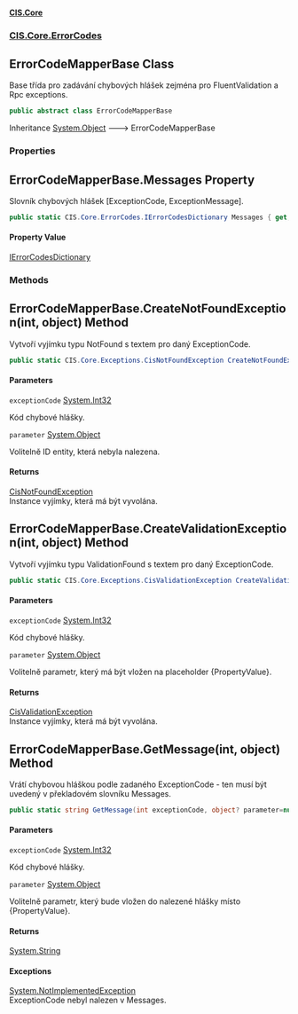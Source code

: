 #### [CIS.Core](index.md 'index')
### [CIS.Core.ErrorCodes](CIS.Core.ErrorCodes.md 'CIS.Core.ErrorCodes')

## ErrorCodeMapperBase Class

Base třída pro zadávání chybových hlášek zejména pro FluentValidation a Rpc exceptions.

```csharp
public abstract class ErrorCodeMapperBase
```

Inheritance [System.Object](https://docs.microsoft.com/en-us/dotnet/api/System.Object 'System.Object') &#129106; ErrorCodeMapperBase
### Properties

<a name='CIS.Core.ErrorCodes.ErrorCodeMapperBase.Messages'></a>

## ErrorCodeMapperBase.Messages Property

Slovník chybových hlášek [ExceptionCode, ExceptionMessage].

```csharp
public static CIS.Core.ErrorCodes.IErrorCodesDictionary Messages { get; set; }
```

#### Property Value
[IErrorCodesDictionary](CIS.Core.ErrorCodes.IErrorCodesDictionary.md 'CIS.Core.ErrorCodes.IErrorCodesDictionary')
### Methods

<a name='CIS.Core.ErrorCodes.ErrorCodeMapperBase.CreateNotFoundException(int,object)'></a>

## ErrorCodeMapperBase.CreateNotFoundException(int, object) Method

Vytvoří vyjímku typu NotFound s textem pro daný ExceptionCode.

```csharp
public static CIS.Core.Exceptions.CisNotFoundException CreateNotFoundException(int exceptionCode, object? parameter=null);
```
#### Parameters

<a name='CIS.Core.ErrorCodes.ErrorCodeMapperBase.CreateNotFoundException(int,object).exceptionCode'></a>

`exceptionCode` [System.Int32](https://docs.microsoft.com/en-us/dotnet/api/System.Int32 'System.Int32')

Kód chybové hlášky.

<a name='CIS.Core.ErrorCodes.ErrorCodeMapperBase.CreateNotFoundException(int,object).parameter'></a>

`parameter` [System.Object](https://docs.microsoft.com/en-us/dotnet/api/System.Object 'System.Object')

Volitelně ID entity, která nebyla nalezena.

#### Returns
[CisNotFoundException](CIS.Core.Exceptions.CisNotFoundException.md 'CIS.Core.Exceptions.CisNotFoundException')  
Instance vyjímky, která má být vyvolána.

<a name='CIS.Core.ErrorCodes.ErrorCodeMapperBase.CreateValidationException(int,object)'></a>

## ErrorCodeMapperBase.CreateValidationException(int, object) Method

Vytvoří vyjímku typu ValidationFound s textem pro daný ExceptionCode.

```csharp
public static CIS.Core.Exceptions.CisValidationException CreateValidationException(int exceptionCode, object? parameter=null);
```
#### Parameters

<a name='CIS.Core.ErrorCodes.ErrorCodeMapperBase.CreateValidationException(int,object).exceptionCode'></a>

`exceptionCode` [System.Int32](https://docs.microsoft.com/en-us/dotnet/api/System.Int32 'System.Int32')

Kód chybové hlášky.

<a name='CIS.Core.ErrorCodes.ErrorCodeMapperBase.CreateValidationException(int,object).parameter'></a>

`parameter` [System.Object](https://docs.microsoft.com/en-us/dotnet/api/System.Object 'System.Object')

Volitelně parametr, který má být vložen na placeholder {PropertyValue}.

#### Returns
[CisValidationException](CIS.Core.Exceptions.CisValidationException.md 'CIS.Core.Exceptions.CisValidationException')  
Instance vyjímky, která má být vyvolána.

<a name='CIS.Core.ErrorCodes.ErrorCodeMapperBase.GetMessage(int,object)'></a>

## ErrorCodeMapperBase.GetMessage(int, object) Method

Vrátí chybovou hláškou podle zadaného ExceptionCode - ten musí být uvedený v překladovém slovníku Messages.

```csharp
public static string GetMessage(int exceptionCode, object? parameter=null);
```
#### Parameters

<a name='CIS.Core.ErrorCodes.ErrorCodeMapperBase.GetMessage(int,object).exceptionCode'></a>

`exceptionCode` [System.Int32](https://docs.microsoft.com/en-us/dotnet/api/System.Int32 'System.Int32')

Kód chybové hlášky.

<a name='CIS.Core.ErrorCodes.ErrorCodeMapperBase.GetMessage(int,object).parameter'></a>

`parameter` [System.Object](https://docs.microsoft.com/en-us/dotnet/api/System.Object 'System.Object')

Volitelně parametr, který bude vložen do nalezené hlášky místo {PropertyValue}.

#### Returns
[System.String](https://docs.microsoft.com/en-us/dotnet/api/System.String 'System.String')

#### Exceptions

[System.NotImplementedException](https://docs.microsoft.com/en-us/dotnet/api/System.NotImplementedException 'System.NotImplementedException')  
ExceptionCode nebyl nalezen v Messages.